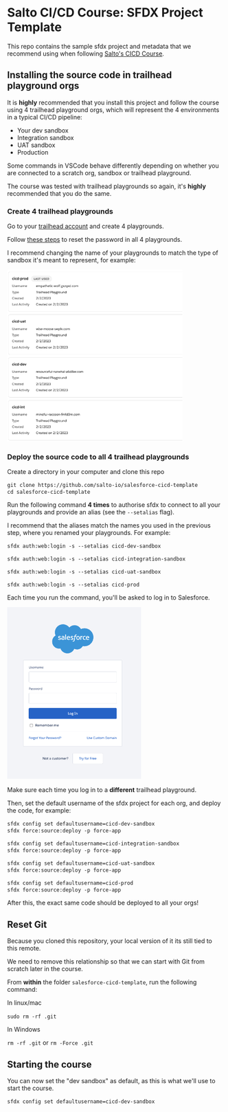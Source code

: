 # Salto CI/CD Course: SFDX Project Template

This repo contains the sample sfdx project and metadata that we recommend using when following [Salto's CICD Course](www.salto.io).

## Installing the source code in trailhead playground orgs

It is **highly** recommended that you install this project and follow the course using 4 trailhead playground orgs, which will represent the 4 environments in a typical CI/CD pipeline:

- Your dev sandbox
- Integration sandbox
- UAT sandbox
- Production

Some commands in VSCode behave differently depending on whether you are connected to a scratch org, sandbox or trailhead playground. 

The course was tested with trailhead playgrounds so again, it's **highly** recommended that you do the same.

### Create 4 trailhead playgrounds

Go to your [trailhead account](https://trailhead.salesforce.com/) and create 4 playgrounds. 

Follow [these steps](https://trailhead.salesforce.com/content/learn/modules/trailhead_playground_management/get-your-trailhead-playground-username-and-password) to reset the password in all 4 playgrounds.

I recommend changing the name of your playgrounds to match the type of sandbox it's meant to represent, for example:

<img src="./github-images/playgrounds.png" height="400px">

### Deploy the source code to all 4 trailhead playgrounds

Create a directory in your computer and clone this repo

```
git clone https://github.com/salto-io/salesforce-cicd-template
cd salesforce-cicd-template
```

Run the following command **4 times** to authorise sfdx to connect to all your playgrounds and provide an alias (see the `--setalias` flag).

I recommend that the aliases match the names you used in the previous step, where you renamed your playgrounds. For example:

```
sfdx auth:web:login -s --setalias cicd-dev-sandbox
```

```
sfdx auth:web:login -s --setalias cicd-integration-sandbox
```

```
sfdx auth:web:login -s --setalias cicd-uat-sandbox
```

```
sfdx auth:web:login -s --setalias cicd-prod
```

Each time you run the command, you'll be asked to log in to Salesforce. 

<img src="./github-images/login.png" height="400px">


Make sure each time you log in to a **different** trailhead playground.

Then, set the default username of the sfdx project for each org, and deploy the code, for example:

```
sfdx config set defaultusername=cicd-dev-sandbox
sfdx force:source:deploy -p force-app
```

```
sfdx config set defaultusername=cicd-integration-sandbox
sfdx force:source:deploy -p force-app
```

```
sfdx config set defaultusername=cicd-uat-sandbox
sfdx force:source:deploy -p force-app
```

```
sfdx config set defaultusername=cicd-prod
sfdx force:source:deploy -p force-app
```

After this, the exact same code should be deployed to all your orgs!

## Reset Git

Because you cloned this repository, your local version of it its still tied to this remote. 

We need to remove this relationship so that we can start with Git from scratch later in the course.

From **within** the folder `salesforce-cicd-template`, run the following command:

In linux/mac

`sudo rm -rf .git`

In Windows

`rm -rf .git` or `rm -Force .git`

## Starting the course

You can now set the "dev sandbox" as default, as this is what we'll use to start the course.

```
sfdx config set defaultusername=cicd-dev-sandbox
```



